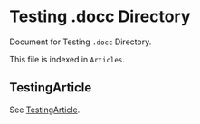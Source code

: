 #  Testing .docc Directory

Document for Testing `.docc` Directory.

This file is indexed in `Articles`.

## TestingArticle
See [TestingArticle](./testingarticle.md).
